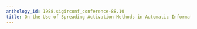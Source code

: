 ```yaml
---
anthology_id: 1988.sigirconf_conference-88.10
title: On the Use of Spreading Activation Methods in Automatic Information Retrieval
---
```

